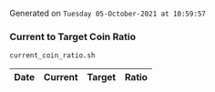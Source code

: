 Generated on `Tuesday 05-October-2021 at 10:59:57`

### Current to Target Coin Ratio
`current_coin_ratio.sh`

Date|Current|Target|Ratio
---|---|---|---
